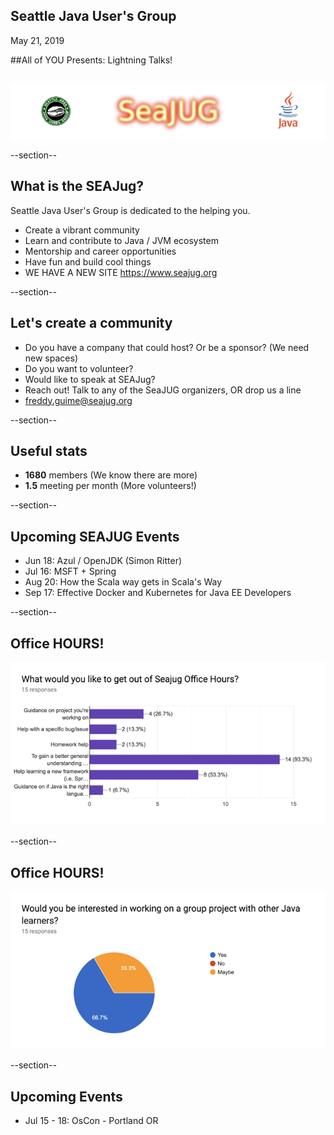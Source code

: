 ## Seattle Java User's Group

May 21, 2019


##All of YOU Presents: Lightning Talks!

<div style="background-color: white; margin-top: 30px;">
	<img src="images/seajug.png" style="border: none; box-shadow: none;"/>
</div>

--section--
## What is the SEAJug?
Seattle Java User's Group is dedicated to the helping you.

* Create a vibrant community 
* Learn and contribute to Java / JVM ecosystem
* Mentorship and career opportunities
* Have fun and build cool things
* WE HAVE A NEW SITE https://www.seajug.org

--section--

## Let's create a community

 * Do you have a company that could host? Or be a sponsor? (We need new spaces)
 * Do you want to volunteer?
 * Would like to speak at SEAJug?
 * Reach out! Talk to any of the SeaJUG organizers, OR drop us a line 
 * freddy.guime@seajug.org

--section--

## Useful stats

* **1680** members (We know there are more)
* **1.5** meeting per month (More volunteers!)

--section--

## Upcoming SEAJUG Events
* Jun 18: Azul / OpenJDK  (Simon Ritter)
* Jul 16: MSFT + Spring
* Aug 20: How the Scala way gets in Scala's Way
* Sep 17: Effective Docker and Kubernetes for Java EE Developers


--section--
## Office HOURS!


<img src="images/office.png" style="border: none;background-color:white;" /></br>

--section--
## Office HOURS!

<img src="images/office2.png" style="border: none;background-color:white;" /></br>

--section--

## Upcoming Events
* Jul 15 - 18: OsCon - Portland OR
